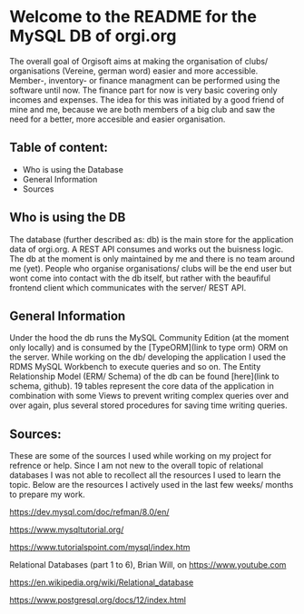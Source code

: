# Welcome to the README for the MySQL DB of orgi.org

The overall goal of Orgisoft aims at making the organisation of clubs/ organisations (Vereine, german word) easier and more accessible.
Member-, inventory- or finance managment can be performed using the software until now. The finance part for now is very basic covering only incomes and expenses.
The idea for this was initiated by a good friend of mine and me, because we are both members of a big club and saw the need for a better, more accesible and easier organisation.

## Table of content:

-  Who is using the Database
-  General Information
-  Sources

## Who is using the DB

The database (further described as: db) is the main store for the application data of orgi.org. A REST API consumes and works out the buisness logic. The db at the moment is only maintained by me and there is no team around me (yet). People who organise organisations/ clubs will be the end user but wont come into contact with the db itself, but rather with the beaufiful frontend client which communicates with the server/ REST API.

## General Information

Under the hood the db runs the MySQL Community Edition (at the moment only locally) and is consumed by the [TypeORM](link to type orm) ORM on the server. While working on the db/ developing the application I used the RDMS MySQL Workbench to execute queries and so on.
The Entity Relationship Model (ERM/ Schema) of the db can be found [here](link to schema, github). 19 tables represent the core data of the application in combination with some Views to prevent writing complex queries over and over again, plus several stored procedures for saving time writing queries.

## Sources:

These are some of the sources I used while working on my project for refrence or help. Since I am not new to the overall topic of relational databases I was not able to recollect all the resources I used to learn the topic. Below are the resources I actively used in the last few weeks/ months to prepare my work.

https://dev.mysql.com/doc/refman/8.0/en/

https://www.mysqltutorial.org/

https://www.tutorialspoint.com/mysql/index.htm

Relational Databases (part 1 to 6), Brian Will, on https://www.youtube.com

https://en.wikipedia.org/wiki/Relational_database

https://www.postgresql.org/docs/12/index.html
